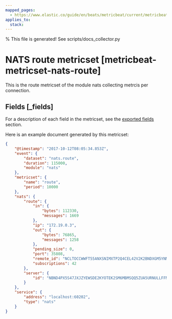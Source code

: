 ```yaml
---
mapped_pages:
  - https://www.elastic.co/guide/en/beats/metricbeat/current/metricbeat-metricset-nats-route.html
applies_to:
  stack: 
---
```


% This file is generated! See scripts/docs_collector.py

# NATS route metricset [metricbeat-metricset-nats-route]

This is the route metricset of the module nats collecting metrcis per connection.

## Fields [_fields]

For a description of each field in the metricset, see the [exported fields](/reference/metricbeat/exported-fields-nats.md) section.

Here is an example document generated by this metricset:

```json
{
    "@timestamp": "2017-10-12T08:05:34.853Z",
    "event": {
        "dataset": "nats.route",
        "duration": 115000,
        "module": "nats"
    },
    "metricset": {
        "name": "route",
        "period": 10000
    },
    "nats": {
        "route": {
            "in": {
                "bytes": 112330,
                "messages": 1669
            },
            "ip": "172.19.0.3",
            "out": {
                "bytes": 76865,
                "messages": 1258
            },
            "pending_size": 0,
            "port": 35808,
            "remote_id": "NCLTOCCWWFT55ANXSNIMXTP2Q4CEL42V2K2BNDXGM5YNMTBMULQO5V7L",
            "subscriptions": 42
        },
        "server": {
            "id": "NBND4PX5S47JXJZYEWSDE2KYOTEK2SM6MBMSQQ5ZUA5URNULLFFMTFJH"
        }
    },
    "service": {
        "address": "localhost:60202",
        "type": "nats"
    }
}
```
